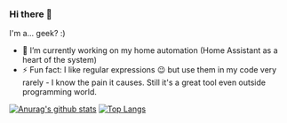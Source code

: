 ### Hi there 👋

I'm a... geek? :)

- 🔭 I’m currently working on my home automation (Home Assistant as a heart of the system)
- ⚡ Fun fact: I like regular expressions 😉 but use them in my code very rarely - I know the pain it causes. Still it's a great tool even outside programming world.


[![Anurag's github stats](https://github-readme-stats.vercel.app/api?username=ipatalas&show_icons=true)](https://github.com/anuraghazra/github-readme-stats)
[![Top Langs](https://github-readme-stats.vercel.app/api/top-langs/?username=ipatalas&layout=compact)](https://github.com/anuraghazra/github-readme-stats)
